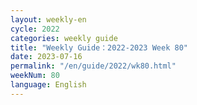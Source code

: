 ```yaml
---
layout: weekly-en
cycle: 2022
categories: weekly guide
title: "Weekly Guide：2022-2023 Week 80"
date: 2023-07-16
permalink: "/en/guide/2022/wk80.html"
weekNum: 80
language: English
---
```

